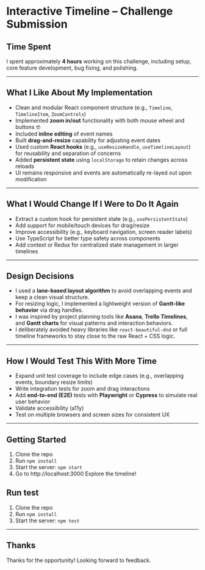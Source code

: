 # Interactive Timeline – Challenge Submission

## Time Spent

I spent approximately **4 hours** working on this challenge, including setup, core feature development, bug fixing, and polishing.

---

## What I Like About My Implementation

- Clean and modular React component structure (e.g., `Timeline`, `TimelineItem`, `ZoomControls`)
- Implemented **zoom in/out** functionality with both mouse wheel and buttons 🤓
- Included **inline editing** of event names
- Built **drag-and-resize** capability for adjusting event dates
- Used custom **React hooks** (e.g., `useResizeHandle`, `useTimelineLayout`) for reusability and separation of concerns
- Added **persistent state** using `localStorage` to retain changes across reloads
- UI remains responsive and events are automatically re-layed out upon modification

---

## What I Would Change If I Were to Do It Again

- Extract a custom hook for persistent state (e.g., `usePersistentState`)
- Add support for mobile/touch devices for drag/resize
- Improve accessibility (e.g., keyboard navigation, screen reader labels)
- Use TypeScript for better type safety across components
- Add context or Redux for centralized state management in larger timelines

---

## Design Decisions

- I used a **lane-based layout algorithm** to avoid overlapping events and keep a clean visual structure.
- For resizing logic, I implemented a lightweight version of **Gantt-like behavior** via drag handles.
- I was inspired by project planning tools like **Asana**, **Trello Timelines**, and **Gantt charts** for visual patterns and interaction behaviors.
- I deliberately avoided heavy libraries like `react-beautiful-dnd` or full timeline frameworks to stay close to the raw React + CSS logic.

---

## How I Would Test This With More Time

- Expand unit test coverage to include edge cases (e.g., overlapping events, boundary resize limits)
- Write integration tests for zoom and drag interactions
- Add **end-to-end (E2E)** tests with **Playwright** or **Cypress** to simulate real user behavior
- Validate accessibility (a11y)
- Test on multiple browsers and screen sizes for consistent UX

---

## Getting Started

1. Clone the repo
2. Run `npm install`
3. Start the server: `npm start`
4. Go to http://localhost:3000 Explore the timeline!

## Run test

1. Clone the repo
2. Run `npm install`
3. Start the server: `npm test`
---

## Thanks

Thanks for the opportunity! Looking forward to feedback.
